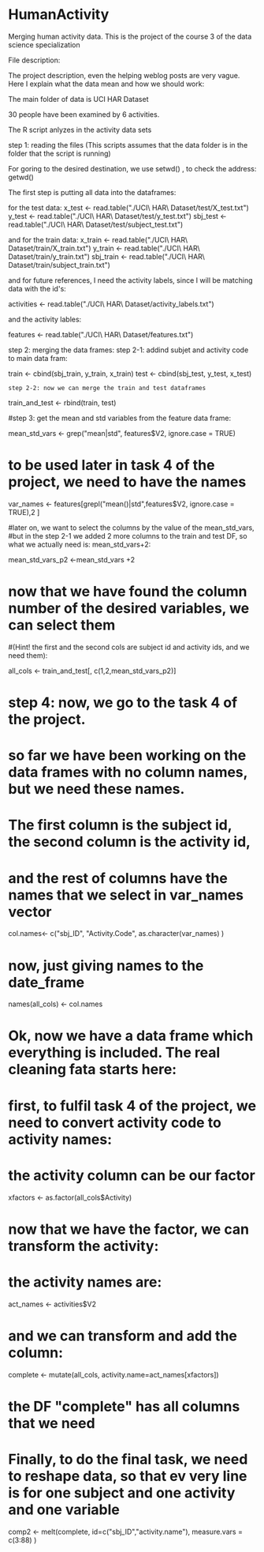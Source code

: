 # HumanActivity
Merging human activity data. This is the project of the course 3 of the data science specialization


File description:

The project description, even the helping weblog posts are very vague. Here I explain what the data mean and how we should work:

The main folder of data is UCI HAR Dataset

30 people have been examined by 6 activities.

The R script anlyzes in the activity data sets

step 1: reading the files (This scripts assumes that the data folder is in the folder that the script is running)

For goring to the desired destination, we use setwd() , to check the address: getwd()

The first step  is putting all data into the dataframes:

for the test data:
x_test <- read.table("./UCI\ HAR\ Dataset/test/X_test.txt")
y_test <- read.table("./UCI\ HAR\ Dataset/test/y_test.txt")
sbj_test <- read.table("./UCI\ HAR\ Dataset/test/subject_test.txt")


and for the train data:
x_train <- read.table("./UCI\ HAR\ Dataset/train/X_train.txt")
y_train <- read.table("./UCI\ HAR\ Dataset/train/y_train.txt")
sbj_train <- read.table("./UCI\ HAR\ Dataset/train/subject_train.txt")

and for future references, I need the activity labels, since I will be matching data with the id's:

activities <- read.table("./UCI\ HAR\ Dataset/activity_labels.txt")

and the activity lables:

features <- read.table("./UCI\ HAR\ Dataset/features.txt")


step 2: merging the data frames: 
   step 2-1: addind subjet and activity code to main data fram:
      
train <- cbind(sbj_train, y_train, x_train)
test <- cbind(sbj_test, y_test, x_test)

    step 2-2: now we can merge the train and test dataframes

train_and_test <- rbind(train, test)


#step 3: get the mean and std variables from the feature data frame:

mean_std_vars <- grep("mean|std", features$V2, ignore.case = TRUE)

# to be used later in task 4 of the project, we need to have the names

var_names <- features[grepl("mean()|std",features$V2, ignore.case = TRUE),2 ]


#later on, we want to select the columns by the value of the mean_std_vars,
#but in the step 2-1 we added 2 more columns to the train and test DF, so what we actually need is: mean_std_vars+2:

mean_std_vars_p2 <-mean_std_vars +2

# now that we have found the column number of the desired variables, we can select them 
#(Hint! the first and the second cols are subject id and activity ids, and we need them):

all_cols <- train_and_test[, c(1,2,mean_std_vars_p2)]

# step 4: now, we go to the task 4 of the project.
# so far we have been working on the data frames with no column names, but we need these names. 
# The first column is the subject id, the second column is the activity id, 
# and the rest of columns have the names that we select in var_names vector

col.names<- c("sbj_ID", "Activity.Code", as.character(var_names) ) 

# now, just giving names to the date_frame

names(all_cols) <- col.names

# Ok, now we have a data frame which everything is included. The real cleaning fata starts here:

# first, to fulfil task 4 of the project, we need to convert activity code to activity names:
# the activity column can be our factor

xfactors <- as.factor(all_cols$Activity)

# now that we have the factor, we can transform the activity:

# the activity names are:
act_names <- activities$V2 

# and we can transform and add the column:

complete <- mutate(all_cols, activity.name=act_names[xfactors]) 

# the DF "complete" has all columns that we need

# Finally, to do the final task, we need to reshape data, so that ev very line is for one subject and one activity and one variable


comp2 <- melt(complete, id=c("sbj_ID","activity.name"), measure.vars = c(3:88)   )

